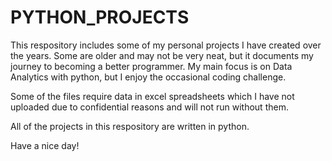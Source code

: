 # PYTHON_PROJECTS

This respository includes some of my personal projects I have created over the years. 
Some are older and may not be very neat, but it documents my journey to becoming a better programmer.
My main focus is on Data Analytics with python, but I enjoy the occasional coding challenge.

Some of the files require data in excel spreadsheets which I have not uploaded due to confidential reasons and will not run without them.

All of the projects in this respository are written in python.

Have a nice day!
